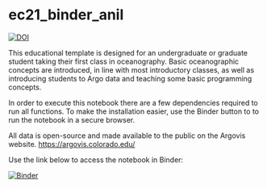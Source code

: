 # ec21_binder_anil

[![DOI](https://zenodo.org/badge/DOI/10.5281/zenodo.5496281.svg)](https://doi.org/10.5281/zenodo.5496281)


This educational template is designed for an undergraduate or graduate student taking their first class in oceanography. Basic oceanographic concepts are introduced, in line with most introductory classes, as well as introducing students to Argo data and teaching some basic programming concepts.

In order to execute this notebook there are a few dependencies required to run all functions. To make the installation easier, use the Binder button to 
to run the notebook in a secure browser. 

All data is open-source and made available to the public on the Argovis website. https://argovis.colorado.edu/ 

Use the link below to access the notebook in Binder: 

[![Binder](https://mybinder.org/badge_logo.svg)](https://mybinder.org/v2/gh/earthcube2021/ec21_anil_etal.git/HEAD)
